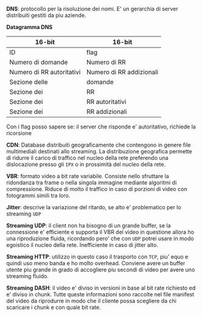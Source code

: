 **DNS**: protocollo per la risoluzione dei nomi. E' un gerarchia di server distribuiti gestiti da piu aziende.

**Datagramma DNS**

| 16-bit                    | 16-bit                   |
| ------------------------- | ------------------------ |
| ID                        | flag                     |
| Numero di domande         | Numero di RR             |
| Numero di RR autoritativi | Numero di RR addizionali |
| Sezione delle             | domande                  |
| Sezione dei               | RR                       |
| Sezione dei               | RR autoritativi          |
| Sezione dei               | RR addizionali           |
Con i flag posso sapere se: il server che risponde e' autoritativo, richiede la ricorsione

**CDN**: Database distribuiti geograficamente che contengono in genere file multimediali destinati allo streaming. La distribuzione geografica permette di ridurre il carico di traffico nel nucleo della rete preferendo una dislocazione presso gli `IPX` o in prossimità del nucleo della rete.

**VBR**: formato video a bit rate variabile. Consiste nello sfruttare la ridondanza tra frame o nella singola immagine mediante algoritmi di compressione. Riduce di molto il traffico in caso di porzioni di video con fotogrammi simili tra loro.

**Jitter**: descrive la variazione del ritardo, se alto e' problematico per lo streaming `UDP`

**Streaming UDP**: il client non ha bisogno di un grande buffer, se la connessione e' efficiente e supporta il VBR del video in questione allora ho una riproduzione fluida, ricordando pero' che con `UDP` potrei usare in modo egoistico il nucleo della rete. Inefficiente in caso di jitter alto.

**Streaming HTTP**:  utilizzo in questo caso il trasporto con `TCP`, piu' equo e quindi uso meno banda e ho molto overhead. Conviene avere un buffer utente piu grande in grado di accogliere piu secondi di video per avere uno streaming fluido.

**Streaming DASH**: il video e' diviso in versioni in base al bit rate richiesto ed e' diviso in chunk. Tutte queste informazioni sono raccolte nel file manifest del video da riprodurre in modo che il cliente possa scegliere da chi scaricare i chunk e con quale bit rate.

